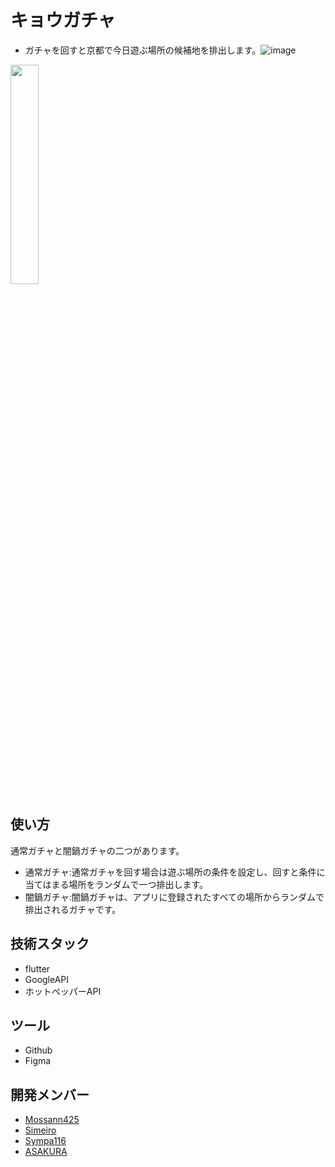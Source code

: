 # キョウガチャ
- ガチャを回すと京都で今日遊ぶ場所の候補地を排出します。![image](https://github.com/simeiro/amanojaku/assets/142687278/bf130419-7438-43a7-85cd-5423e6cdbc74)
<img src="https://github.com/simeiro/amanojaku/assets/142687278/bf130419-7438-43a7-85cd-5423e6cdbc74" width="30%">


## 使い方
通常ガチャと闇鍋ガチャの二つがあります。
  
- 通常ガチャ:通常ガチャを回す場合は遊ぶ場所の条件を設定し、回すと条件に当てはまる場所をランダムで一つ排出します。
- 闇鍋ガチャ:闇鍋ガチャは、アプリに登録されたすべての場所からランダムで排出されるガチャです。
  

## 技術スタック
- flutter
- GoogleAPI
- ホットペッパーAPI
  
## ツール
- Github
- Figma
  
## 開発メンバー
- [Mossann425](https://github.com/Mossann425)
- [Simeiro](https://github.com/simeiro)
- [Sympa116](https://github.com/Sympa116)
- [ASAKURA](https://github.com/CrazyHuman00)

